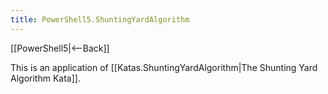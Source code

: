 ```yaml
---
title: PowerShell5.ShuntingYardAlgorithm
---
```

[[PowerShell5|<--Back]]

This is an application of [[Katas.ShuntingYardAlgorithm|The Shunting Yard Algorithm Kata]].